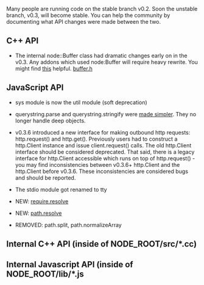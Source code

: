 Many people are running code on the stable branch v0.2. Soon the unstable branch, v0.3, will become stable. You can help the community by documenting what API changes were made between the two.

## C++ API

* The internal node::Buffer class had dramatic changes early on in the v0.3. Any addons which used node:Buffer will require heavy rewrite. You might find [this](https://github.com/pkrumins/node-png/blob/791d4c6df1402daa15dc7930f084d95c48e63c98/src/buffer_compat.h) helpful. [buffer.h](https://github.com/ry/node/blob/v0.3.6/src/node_buffer.h)

## JavaScript API

* sys module is now the util module (soft deprecation)

* querystring.parse and querystring.stringify were [made simpler](https://github.com/ry/node/commit/422d3c93bc7391e105cfb4363011088c27ec86a6). They no longer handle deep objects.

* v0.3.6 introduced a new interface for making outbound http requests: http.request() and http.get(). Previously users had to construct a http.Client instance and issue client.request() calls. The old http.Client interface should be considered deprecated. That said, there is a legacy interface for http.Client accessible which runs on top of http.request() - you may find inconsistencies between v0.3.6+ http.Client and the http.Client before v0.3.6. These inconsistencies are considered bugs and should be reported.

* The stdio module got renamed to tty

* NEW: [require.resolve](http://nodejs.org/docs/v0.3.6/api/all.html#require.resolve)

* NEW: [path.resolve](http://nodejs.org/docs/v0.3.6/api/all.html#path.resolve)

* REMOVED: path.split, path.normalizeArray

## Internal C++ API (inside of NODE_ROOT/src/*.cc)

## Internal Javascript API (inside of NODE_ROOT/lib/*.js

 